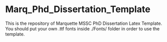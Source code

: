 # Marq_Phd_Dissertation_Template
This is the repository of Marquette MSSC PhD Dissertation Latex Template. You should put your own .ttf fonts inside ./Fonts/ folder in order to use the template.
